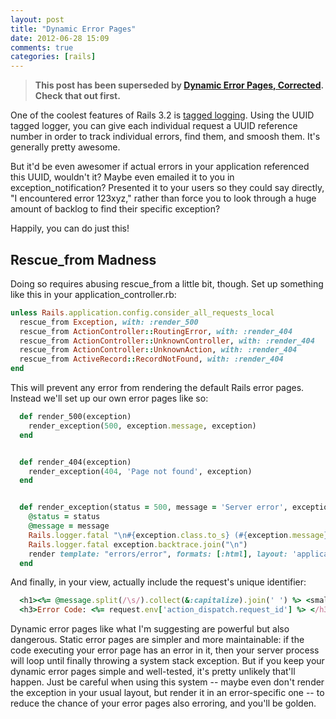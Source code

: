```yaml
---
layout: post
title: "Dynamic Error Pages"
date: 2012-06-28 15:09
comments: true
categories: [rails]
---
```

> **This post has been superseded by [Dynamic Error Pages, Corrected](http://joshsymonds.com/blog/2012/08/13/dynamic-error-pages-corrected/). Check that out first.**

One of the coolest features of Rails 3.2 is [tagged logging](http://api.rubyonrails.org/classes/ActiveSupport/TaggedLogging.html). Using the UUID tagged logger, you can give each individual request a UUID reference number in order to track individual errors, find them, and smoosh them. It's generally pretty awesome.

But it'd be even awesomer if actual errors in your application referenced this UUID, wouldn't it? Maybe even emailed it to you in exception_notification? Presented it to your users so they could say directly, "I encountered error 123xyz," rather than force you to look through a huge amount of backlog to find their specific exception?

Happily, you can do just this!

<!-- more -->

## Rescue_from Madness

Doing so requires abusing rescue_from a little bit, though. Set up something like this in your application_controller.rb:

```ruby
unless Rails.application.config.consider_all_requests_local
  rescue_from Exception, with: :render_500
  rescue_from ActionController::RoutingError, with: :render_404
  rescue_from ActionController::UnknownController, with: :render_404
  rescue_from ActionController::UnknownAction, with: :render_404
  rescue_from ActiveRecord::RecordNotFound, with: :render_404
end
```

This will prevent any error from rendering the default Rails error pages. Instead we'll set up our own error pages like so:

```ruby
  def render_500(exception)
    render_exception(500, exception.message, exception)
  end


  def render_404(exception)
    render_exception(404, 'Page not found', exception)
  end


  def render_exception(status = 500, message = 'Server error', exception)
    @status = status
    @message = message
    Rails.logger.fatal "\n#{exception.class.to_s} (#{exception.message})"
    Rails.logger.fatal exception.backtrace.join("\n")
    render template: "errors/error", formats: [:html], layout: 'application', status: @status
  end
```

And finally, in your view, actually include the request's unique identifier:

```ruby
  <h1><%= @message.split(/\s/).collect(&:capitalize).join(' ') %> <small><%= @status %></small></h1>
  <h3>Error Code: <%= request.env['action_dispatch.request_id'] %> </h3>
```

Dynamic error pages like what I'm suggesting are powerful but also dangerous. Static error pages are simpler and more maintainable: if the code executing your error page has an error in it, then your server process will loop until finally throwing a system stack exception. But if you keep your dynamic error pages simple and well-tested, it's pretty unlikely that'll happen. Just be careful when using this system -- maybe even don't render the exception in your usual layout, but render it in an error-specific one -- to reduce the chance of your error pages also erroring, and you'll be golden.